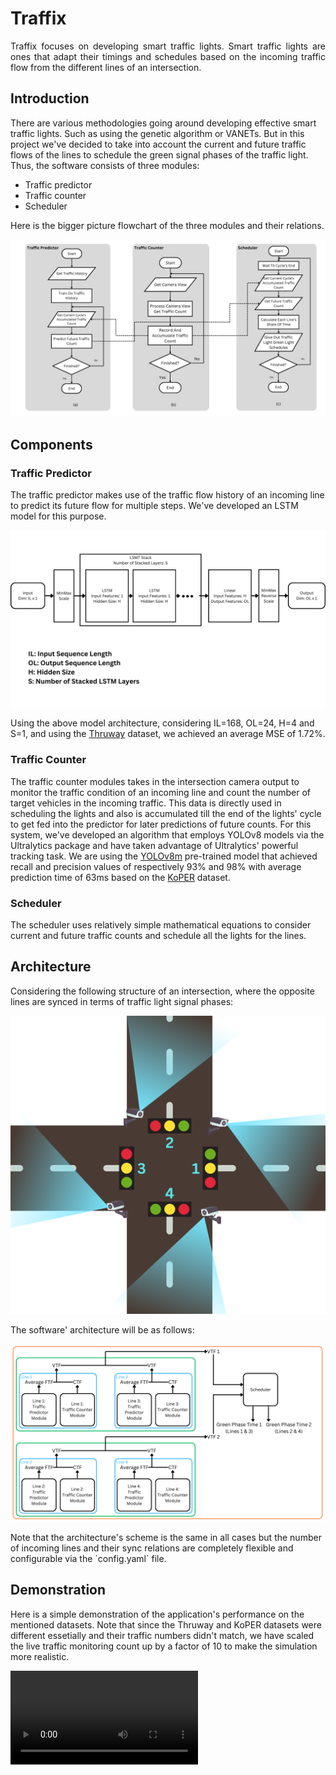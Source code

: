 <h1>Traffix</h1>

<p style="text-align: justify">Traffix focuses on developing smart traffic lights. Smart traffic lights are ones that adapt their timings and schedules based on the incoming traffic flow from the different lines of an intersection.</p>

<h2>Introduction</h2>

<p>There are various methodologies going around developing effective smart traffic lights. Such as using the genetic algorithm or VANETs. But in this project we've decided to take into account the current and future traffic flows of the lines to schedule the green signal phases of the traffic light. Thus, the software consists of three modules:</p>
<ul>
<li>Traffic predictor</li>
<li>Traffic counter</li>
<li>Scheduler</li>
</ul>
<p>Here is the bigger picture flowchart of the three modules and their relations.</p>
<img src="./assets/modules.png" class="image"/>

<h2>Components</h2>

<h3>Traffic Predictor</h3>

<p>The traffic predictor makes use of the traffic flow history of an incoming line to predict its future flow for multiple steps. We've developed an LSTM model for this purpose.</p>

<img src="./assets/predictor.png" class="image"/>

<p>Using the above model architecture, considering IL=168, OL=24, H=4 and S=1, and using the <a href="https://data.ny.gov/Transportation/Thruway-E-ZPass-Cash-Hourly-Usage-by-Plaza-Beginni/2hz2-2s5g/about_data">Thruway</a> dataset, we achieved an average MSE of 1.72%.</p>

<h3>Traffic Counter</h3>

<p>The traffic counter modules takes in the intersection camera output to monitor the traffic condition of an incoming line and count the number of target vehicles in the incoming traffic. This data is directly used in scheduling the lights and also is accumulated till the end of the lights' cycle to get fed into the predictor for later predictions of future counts. For this system, we've developed an algorithm that employs YOLOv8 models via the Ultralytics package and have taken advantage of Ultralytics' powerful tracking task. We are using the <a href="https://docs.ultralytics.com/tasks/detect/#models">YOLOv8m</a> pre-trained model that achieved recall and precision values of respectively 93% and 98% with average prediction time of 63ms based on the <a href="http://www.uni-ulm.de/in/mrm/forschung/datensaetze.html">KoPER</a> dataset.</p>

<h3>Scheduler</h3>

<p>The scheduler uses relatively simple mathematical equations to consider current and future traffic counts and schedule all the lights for the lines.</p>

<h2>Architecture</h2>

<p>Considering the following structure of an intersection, where the opposite lines are synced in terms of traffic light signal phases:</p>

<img src="./assets/intersection.png" id="intersection" class="image"/>

<p>The software' architecture will be as follows:</p>

<img src="./assets/architecture.png" class="image"/>

<p>Note that the architecture's scheme is the same in all cases but the number of incoming lines and their sync relations are completely flexible and configurable via the `config.yaml` file.</p>

<h2>Demonstration</h2>

<p>Here is a simple demonstration of the application's performance on the mentioned datasets. Note that since the Thruway and KoPER datasets were different essetially and their traffic numbers didn't match, we have scaled the live traffic monitoring count up by a factor of 10 to make the simulation more realistic.</p>

<video src="./assets/2024-04-11-08-35-06.mp4" class="image"></video>

</div>

